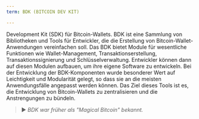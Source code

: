 ```yaml
---
term: BDK (BITCOIN DEV KIT)

---
```

Development Kit (SDK) für Bitcoin-Wallets. BDK ist eine Sammlung von Bibliotheken und Tools für Entwickler, die die Erstellung von Bitcoin-Wallet-Anwendungen vereinfachen soll. Das BDK bietet Module für wesentliche Funktionen wie Wallet-Management, Transaktionserstellung, Transaktionssignierung und Schlüsselverwaltung. Entwickler können dann auf diesen Modulen aufbauen, um ihre eigene Software zu entwickeln. Bei der Entwicklung der BDK-Komponenten wurde besonderer Wert auf Leichtigkeit und Modularität gelegt, so dass sie an die meisten Anwendungsfälle angepasst werden können. Das Ziel dieses Tools ist es, die Entwicklung von Bitcoin-Wallets zu zentralisieren und die Anstrengungen zu bündeln.

> ► *BDK war früher als "Magical Bitcoin" bekannt.*